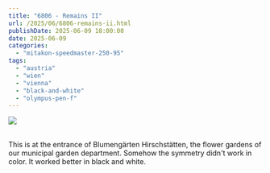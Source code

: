 ```yaml
---
title: "6806 - Remains II"
url: /2025/06/6806-remains-ii.html
publishDate: 2025-06-09 18:00:00
date: 2025-06-09
categories:
  - "mitakon-speedmaster-250-95"
tags:
  - "austria"
  - "wien"
  - "vienna"
  - "black-and-white"
  - "olympus-pen-f"
---
```

<div class="container">
<div class="center"><a target="_blank" href="https://d25zfm9zpd7gm5.cloudfront.net/1200x1200/2020/20201122_133314_lr.jpg"><img class="webfeedsFeaturedVisual" src="https://d25zfm9zpd7gm5.cloudfront.net/0600x0600/2020/20201122_133314_lr.jpg" /></a></div>
</div>
<br />

This is at the entrance of Blumengärten Hirschstätten, the
flower gardens of our municipal garden department. Somehow
the symmetry didn't work in color. It worked better in black
and white.
